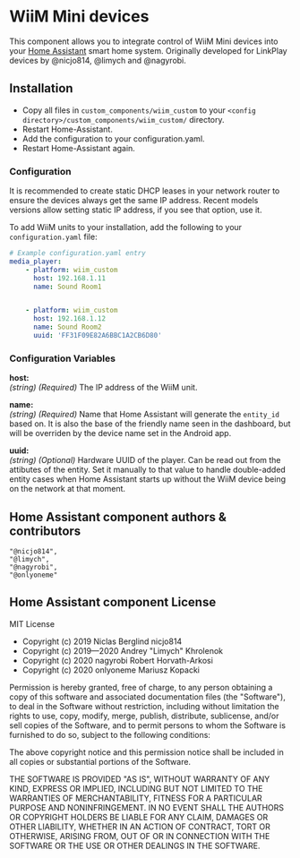 # WiiM Mini devices

This component allows you to integrate control of WiiM Mini devices into your [Home Assistant](http://www.home-assistant.io) smart home system. Originally developed for LinkPlay devices by @nicjo814, @limych and @nagyrobi.


## Installation
* Copy all files in `custom_components/wiim_custom` to your `<config directory>/custom_components/wiim_custom/` directory.
* Restart Home-Assistant.
* Add the configuration to your configuration.yaml.
* Restart Home-Assistant again.


### Configuration

It is recommended to create static DHCP leases in your network router to ensure the devices always get the same IP address. Recent models versions allow setting static IP address, if you see that option, use it.

To add WiiM units to your installation, add the following to your `configuration.yaml` file:

```yaml
# Example configuration.yaml entry
media_player:
    - platform: wiim_custom
      host: 192.168.1.11
      name: Sound Room1


    - platform: wiim_custom
      host: 192.168.1.12
      name: Sound Room2
      uuid: 'FF31F09E82A6BBC1A2CB6D80'
```

### Configuration Variables

**host:**  
  *(string)* *(Required)* The IP address of the WiiM unit.

**name:**  
  *(string)* *(Required)* Name that Home Assistant will generate the `entity_id` based on. It is also the base of the friendly name seen in the dashboard, but will be overriden by the device name set in the Android app.

**uuid:**  
  *(string)* *(Optional)* Hardware UUID of the player. Can be read out from the attibutes of the entity. Set it manually to that value to handle double-added entity cases when Home Assistant starts up without the WiiM device being on the network at that moment.


## Home Assistant component authors & contributors
    "@nicjo814",
    "@limych",
    "@nagyrobi",
	"@onlyoneme"

## Home Assistant component License

MIT License

- Copyright (c) 2019 Niclas Berglind nicjo814
- Copyright (c) 2019—2020 Andrey "Limych" Khrolenok
- Copyright (c) 2020 nagyrobi Robert Horvath-Arkosi
- Copyright (c) 2020 onlyoneme Mariusz Kopacki

Permission is hereby granted, free of charge, to any person obtaining a copy
of this software and associated documentation files (the "Software"), to deal
in the Software without restriction, including without limitation the rights
to use, copy, modify, merge, publish, distribute, sublicense, and/or sell
copies of the Software, and to permit persons to whom the Software is
furnished to do so, subject to the following conditions:

The above copyright notice and this permission notice shall be included in all
copies or substantial portions of the Software.

THE SOFTWARE IS PROVIDED "AS IS", WITHOUT WARRANTY OF ANY KIND, EXPRESS OR
IMPLIED, INCLUDING BUT NOT LIMITED TO THE WARRANTIES OF MERCHANTABILITY,
FITNESS FOR A PARTICULAR PURPOSE AND NONINFRINGEMENT. IN NO EVENT SHALL THE
AUTHORS OR COPYRIGHT HOLDERS BE LIABLE FOR ANY CLAIM, DAMAGES OR OTHER
LIABILITY, WHETHER IN AN ACTION OF CONTRACT, TORT OR OTHERWISE, ARISING FROM,
OUT OF OR IN CONNECTION WITH THE SOFTWARE OR THE USE OR OTHER DEALINGS IN THE
SOFTWARE.

